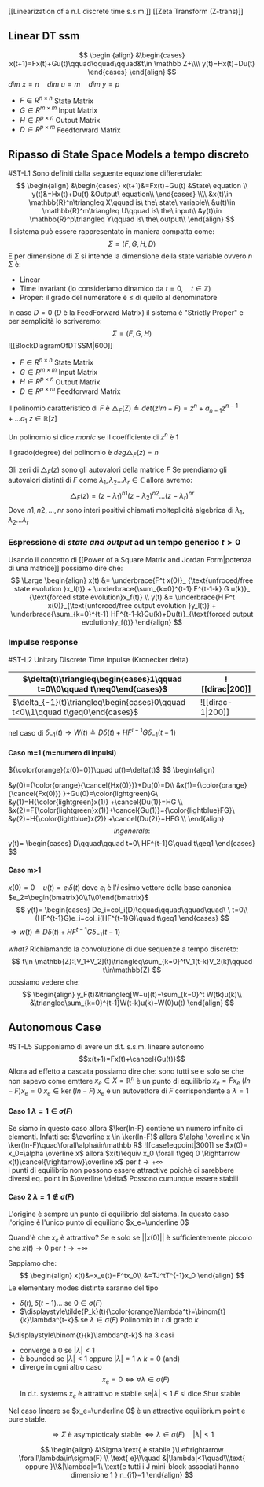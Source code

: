 [[Linearization of a n.l. discrete time s.s.m.]] [[Zeta Transform (Z-trans)]]
## Linear DT ssm

$$
\begin {align}
&\begin{cases}
x(t+1)=Fx(t)+Gu(t)\qquad\qquad\qquad&t\in \mathbb Z+\\\\
y(t)=Hx(t)+Du(t)
\end{cases}
\end{align}
$$
$dim\ x=n\quad dim\ u=m\quad dim\ y=p\quad$ 
- $F\in R^{n\times n}$ State Matrix
- $G\in R^{m\times m}$ Input Matrix
- $H\in R^{p\times n}$ Output Matrix
- $D\in R^{p\times m}$ Feedforward Matrix


## Ripasso di State Space Models a tempo discreto
#ST-L1
Sono definiti dalla seguente equazione differenziale:
$$
\begin{align}
&\begin{cases}
x(t+1)&=Fx(t)+Gu(t) &State\ equation  \\
y(t)&=Hx(t)+Du(t)   &Output\ equation\\
\end{cases}
\\\\
&x(t)\in \mathbb{R}^n\triangleq X\qquad is\ the\ state\ variable\\
&u(t)\in \mathbb{R}^m\triangleq U\qquad is\ the\ input\\
&y(t)\in \mathbb{R}^p\triangleq Y\qquad is\ the\ output\\
\end{align}
$$
Il sistema può essere rappresentato in maniera compatta come:
$$
\Sigma=(F,G,H,D)
$$
E per dimensione di $\Sigma$ si intende la dimensione della state variable ovvero $n$
$\Sigma$ è:
- Linear
- Time Invariant (lo consideriamo dinamico da $t=0,\quad t\in \mathbb{Z}$)
- Proper: il grado del numeratore è $\leq$ di quello al denominatore

In caso $D=0$ ($D$ è la FeedForward Matrix) il sistema è "Strictly Proper" e per semplicità lo scriveremo:
$$
\Sigma=(F,G,H)
$$
![[BlockDiagramOfDTSSM|600]]
- $F\in R^{n\times n}$ State Matrix
- $G\in R^{m\times m}$ Input Matrix
- $H\in R^{p\times n}$ Output Matrix
- $D\in R^{p\times m}$ Feedforward Matrix

Il polinomio caratteristico di $F$ è $\triangle_F(Z)\triangleq det(zIm-F) = z^n+a_{n-1}z^{n-1}+...a_1\ z\in \mathbb{R}[z]$ 

Un polinomio si dice *monic* se il coefficiente di $z^n$ è $1$ 

Il grado(degree) del polinomio è $deg\triangle_F(z)=n$ 

Gli zeri di $\triangle_F(z)$ sono gli autovalori della matrice $F$
Se prendiamo gli autovalori distinti di $F$ come $\lambda_1,\lambda_2...\lambda_r\in \mathbb{C}$ allora avremo:
$$
\triangle_F(z) = (z-\lambda_1)^{n1}(z-\lambda_2)^{n2}...(z-\lambda_r)^{nr}
$$
Dove $n1, n2,...,nr$ sono interi positivi chiamati molteplicità algebrica di $\lambda_1,\lambda_2...\lambda_r$ 


### Espressione di *state and output* ad un tempo generico $t>0$
Usando il concetto di [[Power of a Square Matrix and Jordan Form|potenza di una matrice]] possiamo dire che:
$$
\Large
\begin{align}
x(t) &= 
\underbrace{F^t x(0)}_
{\text{unfroced/free state evolution }x_l(t)} + 
\underbrace{\sum_{k=0}^{t-1} F^{t-1-k} G u(k)}_
{\text{forced state evolution}x_f(t)} \\
y(t) &=
\underbrace{H F^t x(0)}_{\text{unforced/free output evolution }y_l(t)}  + \underbrace{\sum_{k=0}^{t-1} HF^{t-1-k}Gu(k)+Du(t)}_{\text{forced output evolution}y_f(t)}
\end{align}
$$

### Impulse response
#ST-L2
Unitary Discrete Time Inpulse (Kronecker delta)

| $\delta(t)\triangleq\begin{cases}1\qquad t=0\\0\qquad t\neq0\end{cases}$          | ![[dirac\|200]]   |
| --------------------------------------------------------------------------------- | ----------------- |
| $\delta_{-1}(t)\triangleq\begin{cases}0\qquad t<0\\1\qquad t\geq0\end{cases}$<br> | ![[dirac-1\|200]] |
nel caso di $\delta_{-1}(t)\rightarrow W(t)\triangleq D\delta(t)+HF^{t-1}G\delta_{-1}(t-1)$
#### Caso m=1 (m=numero di inpulsi)
${\color{orange}{x(0)=0}}\quad u(t)=\delta(t)$
$$
\begin{align}

&y(0)={\color{orange}{\cancel{Hx(0)}}}+Du(0)=D\\\\
&x(1)={\color{orange}{\cancel{Fx(0)}} }+Gu(0)=\color{lightgreen}G\\
&y(1)=H{\color{lightgreen}x(1)} +\cancel{Du(1)}=HG
\\\\
&x(2)=F{\color{lightgreen}x(1)}+\cancel{Gu(1)}={\color{lightblue}FG}\\
&y(2)=H{\color{lightblue}x(2)} +\cancel{Du(2)}=HFG
\\\\
\end{align}
$$
In generale:
$$
y(t)=
\begin{cases}
D\qquad\qquad t=0\\
HF^{t-1}G\quad t\geq1
\end{cases}
$$

#### Caso m>1
${x(0)=0}\quad u(t)=e_i\delta(t)$
dove $e_i$ è l'$i$ esimo vettore della base canonica $e_2=\begin{bmatrix}0\\1\\0\end{bmatrix}$ 
$$
y(t)=
\begin{cases}
De_i=col_i(D)\qquad\qquad\qquad\quad\ \ t=0\\
(HF^{t-1}G)e_i=col_i(HF^{t-1}G)\quad t\geq1
\end{cases}
$$
$\Rightarrow w(t)\triangleq D\delta(t)+HF^{t-1}G\delta_{-1}(t-1)$ 


*what?*
Richiamando la convoluzione di due sequenze a tempo discreto:
$$
t\in \mathbb{Z}:[V_1+V_2](t)\triangleq\sum_{k=0}^tV_1(t-k)V_2(k)\qquad t\in\mathbb{Z}
$$
possiamo vedere che:
$$
\begin{align}
y_F(t)&\triangleq[W+u](t)=\sum_{k=0}^t W(tk)u(k)\\
&\triangleq\sum_{k=0}^{t-1}W(t-k)u(k)+W(0)u(t)
\end{align}
$$

## Autonomous Case
#ST-L5
Supponiamo di avere un d.t. s.s.m. lineare autonomo
$$x(t+1)=Fx(t)+\cancel{Gu(t)}$$ 
Allora ad effetto a cascata possiamo dire che:
	sono tutti se e solo se che non sapevo come emttere
$x_e\in X=\mathbb R^n$  è un punto di equilibrio
$x_e=Fx_e$ 
$(In-F)x_e=0$
$x_e\in \ker(In-F)$ 
$x_e$ è un autovettore di $F$ corrispondente a $\lambda=1$

#### Caso 1 $\lambda=1\in\sigma(F)$ 
Se siamo in questo caso allora $\ker(In-F) contiene un numero infinito di elementi. 
Infatti se:
$\overline x \in \ker(In-F)$ allora
$\alpha \overline x \in \ker(In-F)\quad\forall\alpha\in\mathbb R$ 
![[case1eqpoint|300]]
se $x(0)= x_0=\alpha \overline x$ allora $x(t)\equiv x_0 \forall t\geq 0 \Rightarrow x(t)\cancel{\rightarrow}\overline x$ per $t\rightarrow +\infty$       
i punti di equilibrio non possono essere attractive poichè ci sarebbere diversi eq. point in $\overline \delta$ 
Possono cumunque essere stabili

#### Caso 2 $\lambda=1\notin\sigma(F)$ 
L'origine è sempre un punto di equilibrio del sistema.
In questo caso l'origine è l'unico punto di equilibrio $x_e=\underline 0$ 

Quand'è che $x_e$ è attrattivo?
Se e solo se $||x(0)||$ è sufficientemente piccolo che $x(t)\rightarrow 0$ per $t\rightarrow +\infty$ 

Sappiamo che:
$$
\begin{align}
x(t)&=x_e(t)=F^tx_0\\
&=TJ^tT^{-1}x_0
\end{align}
$$
Le elementary modes distinte saranno del tipo 
- $\delta(t),\delta(t-1)...$ se $0\in\sigma(F)$ 
- $\displaystyle\tilde{P_k}(t){\color{orange}\lambda^t}=\binom{t}{k}\lambda^{t-k}$ se $\lambda\in\sigma(F)$ 
	Polinomio in $t$ di grado $k$

$\displaystyle\binom{t}{k}\lambda^{t-k}$  ha 3 casi
- converge a $0$ se $|\lambda|<1$ 
- è bounded se $|\lambda|<1$ oppure $|\lambda|=1 \wedge k=0$ (and)
- diverge in ogni altro caso
$$x_e=0\Leftrightarrow \forall\lambda\in\sigma(F)\ \ $$
In d.t. systems $x_e$ è attrattivo e stabile
se$|\lambda|<1$  $F$ si dice Shur stable

Nel caso lineare se $x_e=\underline 0$ è un attractive equilibrium point e pure stable.

$$
\Rightarrow \Sigma \text{ è asymptoticaly stable }\Leftrightarrow \lambda\in\sigma(F)\quad|\lambda|<1
$$

$$
\begin{align}
&\Sigma \text{ è stabile }\Leftrightarrow \forall\lambda\in\sigma(F) \\
\text{ e}\\\quad &|\lambda|<1\quad\\\text{ oppure }\\&|\lambda|=1\ \text{e tutti i J mini-block associati hanno dimensione 1 } n_{i1}=1
\end{align}
$$



